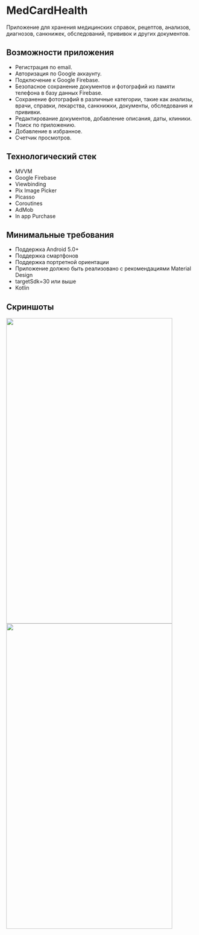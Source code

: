 # MedCardHealth
Приложение для хранения медицинских справок, рецептов, анализов, диагнозов, санкнижек, обследований, прививок и других документов.

## Возможности приложения
* Регистрация по email.
* Авторизация по Google аккаунту.
* Подключение к Google Firebase.
* Безопасное сохранение документов и фотографий из памяти телефона в базу данных Firebase.
* Сохранение фотографий в различные категории, такие как анализы, врачи, справки, лекарства, санкнижки, документы, обследования и прививки.  
* Редактирование документов, добавление описания, даты, клиники.
* Поиск по приложению.
* Добавление в избранное.
* Счетчик просмотров.

## Технологический стек
* MVVM
* Google Firebase
* Viewbinding
* Pix Image Picker 
* Picasso
* Coroutines
* AdMob 
* In app Purchase

## Минимальные требования
* Поддержка Android 5.0+
* Поддержка смартфонов
* Поддержка портретной ориентации
* Приложение должно быть реализовано с рекомендациями Material Design
* targetSdk=30 или выше
* Kotlin

## Скриншоты
<img src="Screenshot_20220617_152718.png" width="440" height="810"/>        <img src="Screenshot_20220617_152742.png" width="440" height="810"/>  
